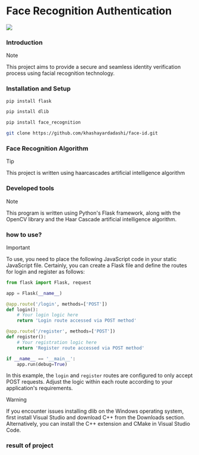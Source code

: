 # Face Recognition Authentication

  <a href="https://skillicons.dev">
    <img src="https://skillicons.dev/icons?i=js,py,cpp,flask,cmake,git" />
  </a>

### Introduction
> [!NOTE]
> This project aims to provide a secure and seamless identity verification process using facial recognition technology.
### Installation and Setup
``` bash
pip install flask
```
``` bash
pip install dlib
```
```bash
pip install face_recognition
```
```bash
git clone https://github.com/khashayardadashi/face-id.git
```
### Face Recognition Algorithm
> [!TIP]
> This project is written using haarcascades artificial intelligence algorithm

### Developed tools
> [!NOTE]
> This program is written using Python's Flask framework, along with the OpenCV library and the Haar Cascade artificial intelligence algorithm.

### how to use?
> [!IMPORTANT]
> To use, you need to place the following JavaScript code in your static JavaScript file.
Certainly, you can create a Flask file and define the routes for login and register as follows:

```python
from flask import Flask, request

app = Flask(__name__)

@app.route('/login', methods=['POST'])
def login():
    # Your login logic here
    return 'Login route accessed via POST method'

@app.route('/register', methods=['POST'])
def register():
    # Your registration logic here
    return 'Register route accessed via POST method'

if __name__ == '__main__':
    app.run(debug=True)
```

In this example, the `login` and `register` routes are configured to only accept POST requests. Adjust the logic within each route according to your application's requirements.

> [!WARNING]
> If you encounter issues installing dlib on the Windows operating system, first install Visual Studio and download C++ from the Downloads section. Alternatively, you can install the C++ extension and CMake in Visual Studio Code.
### result of project
